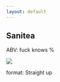 ```yaml
---
layout: default
---
```


## Sanitea

ABV: fuck knows %

![](https://www.thesun.co.uk/wp-content/uploads/2020/04/NINTCHDBPICT000575668160.jpg)

format: Straight up
